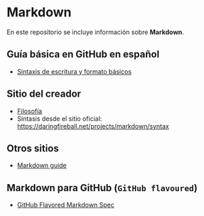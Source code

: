 # Markdown

En este repositorio se incluye información sobre **Markdown**.

## Guía básica en GitHub en español

- [Sintaxis de escritura y formato básicos](https://docs.github.com/es/get-started/writing-on-github/getting-started-with-writing-and-formatting-on-github/basic-writing-and-formatting-syntax)


## Sitio del creador

- [Filosofía](https://daringfireball.net/projects/markdown/)
- Síntasis desde el sitio oficial: <https://daringfireball.net/projects/markdown/syntax>

## Otros sitios

- [Markdown guide](https://www.markdownguide.org/basic-syntax/)

## Markdown para GitHub (`GitHub flavoured`)

- [GitHub Flavored Markdown Spec](https://github.github.com/gfm/)